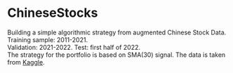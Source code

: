 # ChineseStocks
Building a simple algorithmic strategy from augmented Chinese Stock Data. Training sample: 2011-2021.  
Validation: 2021-2022. Test: first half of 2022.  
The strategy for the portfolio is based on SMA(30) signal.
The data is taken from [Kaggle](https://www.kaggle.com/datasets/franciscofeng/augmented-china-stock-data-with-fundamentals).
